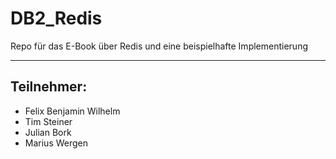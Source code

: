 # DB2_Redis
Repo für das E-Book über Redis und eine beispielhafte Implementierung

---

## Teilnehmer:
- Felix Benjamin Wilhelm
- Tim Steiner
- Julian Bork
- Marius Wergen

